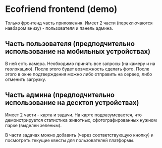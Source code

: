 # Ecofriend frontend (demo)

Только фронтенд часть приложения. Имеет 2 части (переключаются навбаром внизу) - пользователя и панель админа.

## Часть пользователя (предподчительно использование на мобильных устройствах)

В ней есть камера. Необходимо принять все запросы (на камеру и на геолокацию). После этого будет возможность сделать фото. После этого в окне подтверждения можно либо отправить на сервер, либо отменить загрузку.


## Часть админа (предподчительно использование на десктоп устройствах)

Имеет 2 части - карта и задачи. На карте подразумевается, что демонстрируется статистика животных, сфотографированных нужном парке (выделен зеленым).

В части задачах можно добавить (через соответствующую кнопку) и посмотреть текущие квесты для пользователей платформы.
